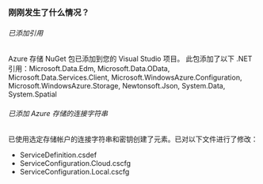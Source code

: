 ### 刚刚发生了什么情况？

###### 已添加引用

Azure 存储 NuGet 包已添加到您的 Visual Studio 项目。
此包添加了以下 .NET 引用：Microsoft.Data.Edm, Microsoft.Data.OData, Microsoft.Data.Services.Client, Microsoft.WindowsAzure.Configuration, Microsoft.WindowsAzure.Storage, Newtonsoft.Json, System.Data, System.Spatial

###### 已添加 Azure 存储的连接字符串

已使用选定存储帐户的连接字符串和密钥创建了元素。已对以下文件进行了修改：

-   ServiceDefinition.csdef
-   ServiceConfiguration.Cloud.cscfg
-   ServiceConfiguration.Local.cscfg

